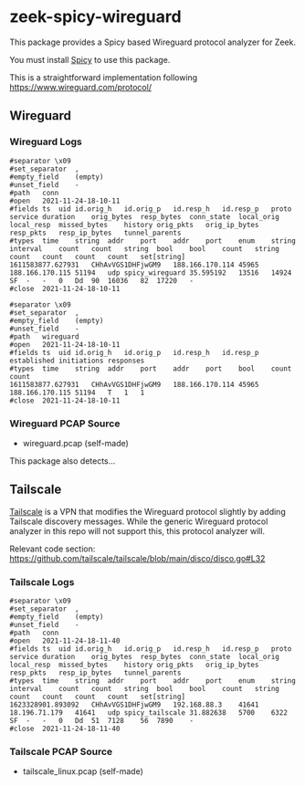 # zeek-spicy-wireguard

This package provides a Spicy based Wireguard protocol analyzer
for Zeek.

You must install [Spicy](https://docs.zeek.org/projects/spicy/en/latest/)
to use this package.

This is a straightforward implementation following <https://www.wireguard.com/protocol/>

## Wireguard

### Wireguard Logs

```
#separator \x09
#set_separator	,
#empty_field	(empty)
#unset_field	-
#path	conn
#open	2021-11-24-18-10-11
#fields	ts	uid	id.orig_h	id.orig_p	id.resp_h	id.resp_p	proto	service	duration	orig_bytes	resp_bytes	conn_state	local_orig	local_resp	missed_bytes	history	orig_pkts	orig_ip_bytes	resp_pkts	resp_ip_bytes	tunnel_parents
#types	time	string	addr	port	addr	port	enum	string	interval	count	count	string	bool	bool	count	string	count	count	count	count	set[string]
1611583877.627931	CHhAvVGS1DHFjwGM9	188.166.170.114	45965	188.166.170.115	51194	udp	spicy_wireguard	35.595192	13516	14924	SF	-	-	0	Dd	90	16036	82	17220	-
#close	2021-11-24-18-10-11
```

```
#separator \x09
#set_separator	,
#empty_field	(empty)
#unset_field	-
#path	wireguard
#open	2021-11-24-18-10-11
#fields	ts	uid	id.orig_h	id.orig_p	id.resp_h	id.resp_p	established	initiations	responses
#types	time	string	addr	port	addr	port	bool	count	count
1611583877.627931	CHhAvVGS1DHFjwGM9	188.166.170.114	45965	188.166.170.115	51194	T	1	1
#close	2021-11-24-18-10-11
```

### Wireguard PCAP Source

- wireguard.pcap (self-made)

This package also detects...

## Tailscale

[Tailscale](https://tailscale.com/) is a VPN that modifies the Wireguard protocol
slightly by adding Tailscale discovery messages.  While the generic Wireguard protocol
analyzer in this repo will not support this, this protocol analyzer will.

Relevant code section: <https://github.com/tailscale/tailscale/blob/main/disco/disco.go#L32>

### Tailscale Logs

```
#separator \x09
#set_separator	,
#empty_field	(empty)
#unset_field	-
#path	conn
#open	2021-11-24-18-11-40
#fields	ts	uid	id.orig_h	id.orig_p	id.resp_h	id.resp_p	proto	service	duration	orig_bytes	resp_bytes	conn_state	local_orig	local_resp	missed_bytes	history	orig_pkts	orig_ip_bytes	resp_pkts	resp_ip_bytes	tunnel_parents
#types	time	string	addr	port	addr	port	enum	string	interval	count	count	string	bool	bool	count	string	count	count	count	count	set[string]
1623328901.893092	CHhAvVGS1DHFjwGM9	192.168.88.3	41641	18.196.71.179	41641	udp	spicy_tailscale	31.882638	5700	6322	SF	-	-	0	Dd	51	7128	56	7890	-
#close	2021-11-24-18-11-40
```

### Tailscale PCAP Source

- tailscale_linux.pcap (self-made)
